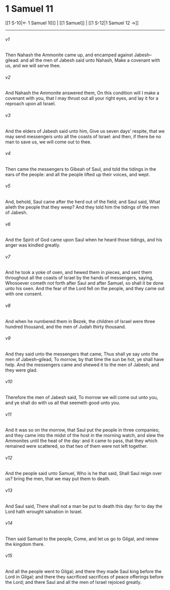 # 1 Samuel 11

[[1 S-10|← 1 Samuel 10]] | [[1 Samuel]] | [[1 S-12|1 Samuel 12 →]]
***

###### v1
Then Nahash the Ammonite came up, and encamped against Jabesh–gilead: and all the men of Jabesh said unto Nahash, Make a covenant with us, and we will serve thee.
###### v2
And Nahash the Ammonite answered them, On this condition will I make a covenant with you, that I may thrust out all your right eyes, and lay it for a reproach upon all Israel.
###### v3
And the elders of Jabesh said unto him, Give us seven days’ respite, that we may send messengers unto all the coasts of Israel: and then, if there be no man to save us, we will come out to thee.
###### v4
Then came the messengers to Gibeah of Saul, and told the tidings in the ears of the people: and all the people lifted up their voices, and wept.
###### v5
And, behold, Saul came after the herd out of the field; and Saul said, What aileth the people that they weep? And they told him the tidings of the men of Jabesh.
###### v6
And the Spirit of God came upon Saul when he heard those tidings, and his anger was kindled greatly.
###### v7
And he took a yoke of oxen, and hewed them in pieces, and sent them throughout all the coasts of Israel by the hands of messengers, saying, Whosoever cometh not forth after Saul and after Samuel, so shall it be done unto his oxen. And the fear of the Lord fell on the people, and they came out with one consent.
###### v8
And when he numbered them in Bezek, the children of Israel were three hundred thousand, and the men of Judah thirty thousand.
###### v9
And they said unto the messengers that came, Thus shall ye say unto the men of Jabesh–gilead, To morrow, by that time the sun be hot, ye shall have help. And the messengers came and shewed it to the men of Jabesh; and they were glad.
###### v10
Therefore the men of Jabesh said, To morrow we will come out unto you, and ye shall do with us all that seemeth good unto you.
###### v11
And it was so on the morrow, that Saul put the people in three companies; and they came into the midst of the host in the morning watch, and slew the Ammonites until the heat of the day: and it came to pass, that they which remained were scattered, so that two of them were not left together.
###### v12
And the people said unto Samuel, Who is he that said, Shall Saul reign over us? bring the men, that we may put them to death.
###### v13
And Saul said, There shall not a man be put to death this day: for to day the Lord hath wrought salvation in Israel.
###### v14
Then said Samuel to the people, Come, and let us go to Gilgal, and renew the kingdom there.
###### v15
And all the people went to Gilgal; and there they made Saul king before the Lord in Gilgal; and there they sacrificed sacrifices of peace offerings before the Lord; and there Saul and all the men of Israel rejoiced greatly. 
